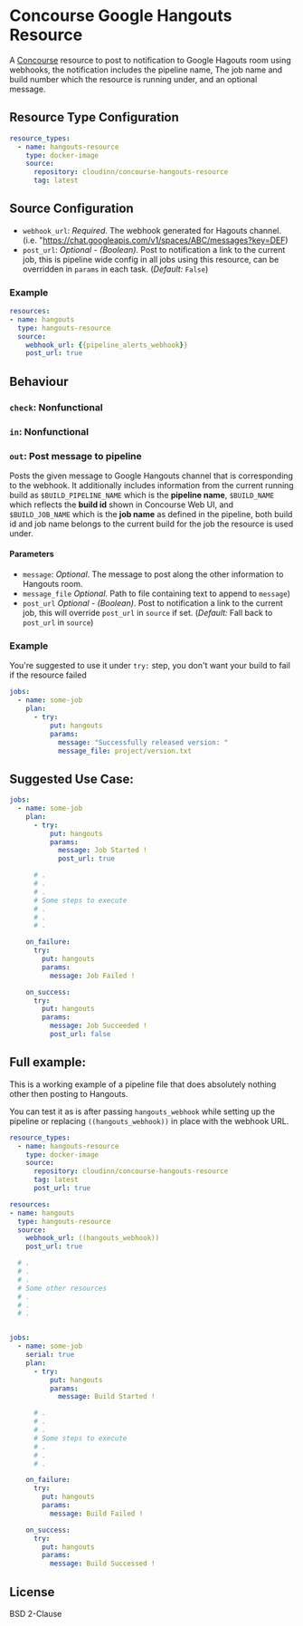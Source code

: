 Concourse Google Hangouts Resource
======================

A [Concourse](http://concourse.ci/) resource to post to notification to Google Hagouts room using webhooks, the notification includes the pipeline name, The job name and build number which the resource is running under, and an optional message.

## Resource Type Configuration

```yaml
resource_types:
  - name: hangouts-resource
    type: docker-image
    source:
      repository: cloudinn/concourse-hangouts-resource
      tag: latest
```

## Source Configuration

* `webhook_url`: _Required_. The webhook generated for Hagouts channel. (i.e. "https://chat.googleapis.com/v1/spaces/ABC/messages?key=DEF)
* `post_url`: _Optional - (Boolean)_. Post to notification a link to the current job, this is pipeline wide config in all jobs using this resource, can be overridden in `params` in each task. (*Default:* `False`)

### Example

```yaml
resources:
- name: hangouts
  type: hangouts-resource
  source:
    webhook_url: {{pipeline_alerts_webhook}}
    post_url: true
```

## Behaviour

### `check`: Nonfunctional

### `in`: Nonfunctional

### `out`: Post message to pipeline

Posts the given message to Google Hangouts channel that is corresponding to the webhook. It additionally includes information from the current running build as `$BUILD_PIPELINE_NAME` which is the **pipeline name**, `$BUILD_NAME` which reflects the **build id** shown in Concourse Web UI, and `$BUILD_JOB_NAME` which is the **job name** as defined in the pipeline, both build id and job name belongs to the current build for the job the resource is used under.

#### Parameters

* `message`: _Optional_. The message to post along the other information to Hangouts room.
* `message_file` _Optional_. Path to file containing text to append to `message`)
* `post_url` _Optional - (Boolean)_. Post to notification a link to the current job, this will override `post_url` in `source` if set. (*Default:* Fall back to `post_url` in `source`)

### Example

You're suggested to use it under `try:` step, you don't want your build to fail if the resource failed

```yaml
jobs:
  - name: some-job
    plan:
      - try:
          put: hangouts
          params:
            message: "Successfully released version: "
            message_file: project/version.txt
```

## Suggested Use Case:

```yaml
jobs:
  - name: some-job
    plan:
      - try:
          put: hangouts
          params:
            message: Job Started !
            post_url: true

      # .
      # .
      # .
      # Some steps to execute
      # .
      # .
      # .

    on_failure:
      try:
        put: hangouts
        params:
          message: Job Failed !

    on_success:
      try:
        put: hangouts
        params:
          message: Job Succeeded !
          post_url: false
```

## Full example:
This is a working example of a pipeline file that does absolutely nothing other then posting to Hangouts.

You can test it as is after passing `hangouts_webhook` while setting up the pipeline or replacing `((hangouts_webhook))` in place with the webhook URL.

```yaml
resource_types:
  - name: hangouts-resource
    type: docker-image
    source:
      repository: cloudinn/concourse-hangouts-resource
      tag: latest
      post_url: true

resources:
- name: hangouts
  type: hangouts-resource
  source:
    webhook_url: ((hangouts_webhook))
    post_url: true

  # .
  # .
  # .
  # Some other resources
  # .
  # .
  # .


jobs:
  - name: some-job
    serial: true
    plan:
      - try:
          put: hangouts
          params:
            message: Build Started !

      # .
      # .
      # .
      # Some steps to execute
      # .
      # .
      # .

    on_failure:
      try:
        put: hangouts
        params:
          message: Build Failed !

    on_success:
      try:
        put: hangouts
        params:
          message: Build Successed !
```

## License

BSD 2-Clause
